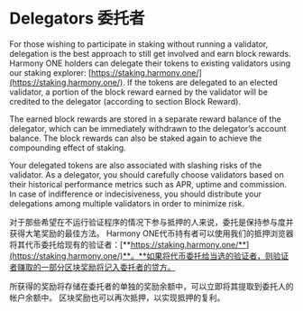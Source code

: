 # Delegators 委托者

For those wishing to participate in staking without running a validator, delegation is the best approach to still get involved and earn block rewards. Harmony ONE holders can delegate their tokens to existing validators using our staking explorer: [https://staking.harmony.one/](https://staking.harmony.one/). If the tokens are delegated to an elected validator, a portion of the block reward earned by the validator will be credited to the delegator \(according to section Block Reward\).

The earned block rewards are stored in a separate reward balance of the delegator, which can be immediately withdrawn to the delegator’s account balance. The block rewards can also be staked again to achieve the compounding effect of staking.

Your delegated tokens are also associated with slashing risks of the validator. As a delegator, you should carefully choose validators based on their historical performance metrics such as APR, uptime and commission. In case of indifference or indecisiveness, you should distribute your delegations among multiple validators in order to minimize risk.

对于那些希望在不运行验证程序的情况下参与抵押的人来说，委托是保持参与度并获得大笔奖励的最佳方法。 Harmony ONE代币持有者可以使用我们的抵押浏览器将其代币委托给现有的验证者：[**https://staking.harmony.one/**](https://staking.harmony.one/)**。**如果将代币委托给当选的验证者，则验证者赚取的一部分区块奖励将记入委托者的贷方。

所获得的奖励将存储在委托者的单独的奖励余额中，可以立即将其提取到委托人的帐户余额中。 区块奖励也可以再次抵押，以实现抵押的复利。

